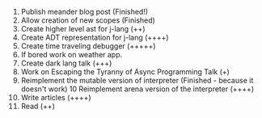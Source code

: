 1. Publish meander blog post (Finished!)
2. Allow creation of new scopes (Finished)
3. Create higher level ast for j-lang (++)
4. Create ADT representation for j-lang (++++)
5. Create time traveling debugger (+++++)
6. If bored work on weather app.
7. Create dark lang talk (+++)
8. Work on Escaping the Tyranny of Async Programming Talk (+)
9. Reimplement the mutable version of interpreter (Finished - because it doesn't work)
10 Reimplement arena version of the interpreter (++++)
10. Write articles (++++)
11. Read (++)